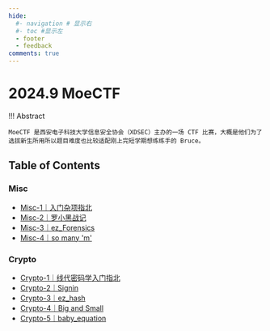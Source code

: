 ```yaml
---
hide:
  #- navigation # 显示右
  #- toc #显示左
  - footer
  - feedback
comments: true
--- 
```

# 2024.9 MoeCTF

!!! Abstract 

	MoeCTF 是西安电子科技大学信息安全协会（XDSEC）主办的一场 CTF 比赛，大概是他们为了选拔新生所用所以题目难度也比较适配刚上完短学期想练练手的 Bruce。

## Table of Contents

### Misc

- [Misc-1｜入门杂项指北](Misc/Misc-1/)
- [Misc-2｜罗小黑战记](Misc/Misc-2/)
- [Misc-3｜ez_Forensics](Misc/Misc-3/)
- [Misc-4｜so many 'm'](Misc/Misc-4)
### Crypto

- [Crypto-1｜线代密码学入门指北](Crypto/Crypto-1/)
- [Crypto-2｜Signin](Crypto/Crypto-2/)
- [Crypto-3｜ez_hash](Crypto/Crypto-3/)
- [Crypto-4｜Big and Small](Crypto/Crypto-4/)
- [Crypto-5｜baby_equation](Crypto/Crypto-5/)